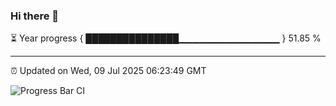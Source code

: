 ### Hi there 👋

⏳ Year progress { ███████████████▁▁▁▁▁▁▁▁▁▁▁▁▁▁▁ } 51.85 %

---

⏰ Updated on Wed, 09 Jul 2025 06:23:49 GMT

![Progress Bar CI](https://github.com/liununu/liununu/workflows/Progress%20Bar%20CI/badge.svg)
